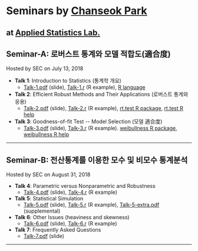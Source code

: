# Seminars by [Chanseok Park](https://appliedstat.github.io) 
  at [Applied Statistics Lab.](https://statpnu.github.io)
---

## Seminar-A: 로버스트 통계와 모델 적합도(適合度)
Hosted by SEC on July 13, 2018 
- **Talk 1**:  Introduction to Statistics (통계학 개요)
    - [Talk-1.pdf](Talk-1s.pdf) (slide), [Talk-1.r](R/Talk-1.r) (R example), [R language](https://cloud.r-project.org/)  
- **Talk 2**: Efficient Robust Methods and Their Applications (로버스트 통계와 응용)
    - [Talk-2.pdf](Talk-2s.pdf) (slide), [Talk-2.r](R/Talk-2.r) (R example), [rt.test R package](https://cran.r-project.org/web/packages/rt.test/), [rt.test R help](https://rdrr.io/cran/rt.test)
- **Talk 3**: Goodness-of-fit Test -- Model Selection (모델 適合度)
    - [Talk-3.pdf](Talk-3s.pdf) (slide), [Talk-3.r](R/Talk-3.r) (R example). [weibullness R package](https://cran.r-project.org/web/packages/weibullness/), [weibullness R help](https://rdrr.io/cran/weibullness)
    
---
## Seminar-B: 전산통계를 이용한 모수 및 비모수 통계분석
Hosted by SEC on August 31, 2018 
- **Talk 4**: Parametric versus Nonparametric and Robustness
    - [Talk-4.pdf](Talk-4s.pdf) (slide), [Talk-4.r](R/Talk-4.r) (R example) 
- **Talk 5**: Statistical Simulation
    - [Talk-5.pdf](Talk-5s.pdf) (slide), [Talk-5.r](R/Talk-5.r) (R example), [Talk-5-extra.pdf](Talk-5-extras.pdf) (supplemental)
- **Talk 6**: Other Issues (heaviness and skewness)
    - [Talk-6.pdf](Talk-6s.pdf) (slide), [Talk-6.r](R/Talk-6.r) (R example) 
- **Talk 7**: Frequently Asked Questions
    - [Talk-7.pdf](Talk-7s.pdf) (slide)
---


